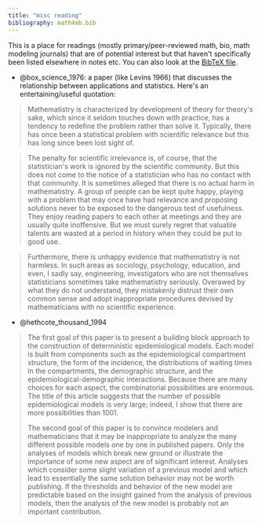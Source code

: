 ```yaml
---
title: "misc reading"
bibliography: math4mb.bib
---
```


This is a place for readings (mostly primary/peer-reviewed math, bio, math modeling journals) that are of potential interest but that haven't specifically been listed elsewhere in notes etc. You can also look at the [BibTeX file](https://github.com/bbolker/math4mb/blob/master/math4mb.bib).

- @box_science_1976: a paper (like Levins 1966) that discusses the relationship between applications and statistics. Here's an entertaining/useful quotation:

> Mathematistry is characterized by development of theory for theory's sake, which since it seldom touches down with practice, has a tendency to redefine the problem rather than solve it. Typically, there has once been a statistical problem with scientific relevance but this has long since been lost sight of.

> The penalty for scientific irrelevance is, of course, that the statistician's work is ignored by the scientific community. But this does not come to the notice of a statistician who has no contact with that community. It is sometimes alleged that there is no actual harm in mathematistry. A group of people can be kept quite happy, playing with a problem that may once have had relevance and proposing solutions never to be exposed to the dangerous test of usefulness. They enjoy reading papers to each other at meetings and they are usually quite inoffensive. But we must surely regret that valuable talents are wasted at a period in history when they could be put to good use.

> Furthermore, there is unhappy evidence that mathematistry is not harmless. In such areas as sociology, psychology, education, and even, I sadly say, engineering, investigators who are not themselves statisticians sometimes take mathematistry seriously. Overawed by what they do not understand, they mistakenly distrust their own common sense and adopt inappropriate procedures devised by mathematicians with no scientific experience.

- @hethcote_thousand_1994

> The first goal of this paper is to present a building block approach to the construction of deterministic epidemiological models. Each model is built from components such as the epidemiological compartment structure, the form of the incidence, the distributions of waiting times in the compartments, the demographic structure, and the epidemiological-demographic interactions. Because there are many choices for each aspect, the combinatorial possibilities are enormous. The title of this article suggests that the number of possible epidemiological models is very large; indeed, I show that there are more possibilities than 1001.<p>
> The second goal of this paper is to convince modelers and mathematicians that it may be inappropriate to analyze the many different possible models one by one in published papers. Only the analyses of models which break new ground or illustrate the importance of some new aspect are of significant interest. Analyses which consider some slight variation of a previous model and which lead to essentially the same solution behavior may not be worth publishing. If the thresholds and behavior of the new model are predictable based on the insight gained from the analysis of previous models, then the analysis of the new model is probably not an important contribution.
